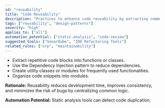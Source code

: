 ```yaml
---
id: "reusability"
title: "Code Reusability"
description: "Practices to enhance code reusability by extracting common logic and using dependency injection."
tags: ["reusability", "design-patterns"]
severity: "high"
applies_to: ["all"]
automation_potential: ["static-analysis", "code-review"]
suggested_tools: ["SonarQube", "IDE Refactoring Tools"]
related_rules: ["srp", "maintainability"]
---
```


- Extract repetitive code blocks into functions or classes.
- Use the Dependency Injection pattern to reduce dependencies.
- Create utility classes or modules for frequently used functionalities.
- Organize code snippets into modules.

**Rationale:** Reusability reduces development time, improves consistency, and minimizes the risk of bugs by centralizing common logic.

**Automation Potential:** Static analysis tools can detect code duplication.
